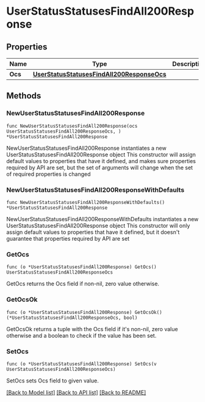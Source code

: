 # UserStatusStatusesFindAll200Response

## Properties

Name | Type | Description | Notes
------------ | ------------- | ------------- | -------------
**Ocs** | [**UserStatusStatusesFindAll200ResponseOcs**](UserStatusStatusesFindAll200ResponseOcs.md) |  | 

## Methods

### NewUserStatusStatusesFindAll200Response

`func NewUserStatusStatusesFindAll200Response(ocs UserStatusStatusesFindAll200ResponseOcs, ) *UserStatusStatusesFindAll200Response`

NewUserStatusStatusesFindAll200Response instantiates a new UserStatusStatusesFindAll200Response object
This constructor will assign default values to properties that have it defined,
and makes sure properties required by API are set, but the set of arguments
will change when the set of required properties is changed

### NewUserStatusStatusesFindAll200ResponseWithDefaults

`func NewUserStatusStatusesFindAll200ResponseWithDefaults() *UserStatusStatusesFindAll200Response`

NewUserStatusStatusesFindAll200ResponseWithDefaults instantiates a new UserStatusStatusesFindAll200Response object
This constructor will only assign default values to properties that have it defined,
but it doesn't guarantee that properties required by API are set

### GetOcs

`func (o *UserStatusStatusesFindAll200Response) GetOcs() UserStatusStatusesFindAll200ResponseOcs`

GetOcs returns the Ocs field if non-nil, zero value otherwise.

### GetOcsOk

`func (o *UserStatusStatusesFindAll200Response) GetOcsOk() (*UserStatusStatusesFindAll200ResponseOcs, bool)`

GetOcsOk returns a tuple with the Ocs field if it's non-nil, zero value otherwise
and a boolean to check if the value has been set.

### SetOcs

`func (o *UserStatusStatusesFindAll200Response) SetOcs(v UserStatusStatusesFindAll200ResponseOcs)`

SetOcs sets Ocs field to given value.



[[Back to Model list]](../README.md#documentation-for-models) [[Back to API list]](../README.md#documentation-for-api-endpoints) [[Back to README]](../README.md)


